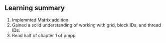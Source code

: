 ## Learning summary

1. Implemnted Matrix addition
2. Gained a solid understanding of working with grid, block IDs, and thread IDs.
3. Read half of chapter 1 of pmpp